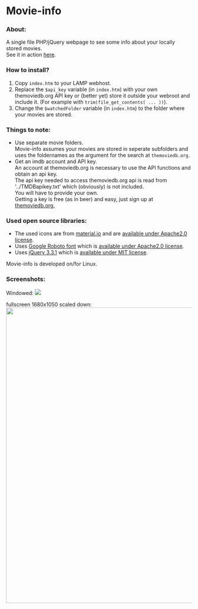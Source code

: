 # Movie-info

### About:
A single file PHP/jQuery webpage to see some info about your locally stored movies.
<br>See it in action [here](https://films.wasietsmet.nl).
### How to install?
1. Copy `index.htm` to your LAMP webhost.
2. Replace the `$api_key` variable (in `index.htm`) with your own themoviedb.org API key or (better yet) store it outside your webroot and include it. (For example with `trim(file_get_contents( ... ))`).
3. Change the `$watchedFolder` variable (in `index.htm`) to the folder where your movies are stored.

### Things to note:
- Use separate movie folders.
<br>Movie-info assumes your movies are stored in seperate subfolders and uses the foldernames as the argument for the search at `themoviedb.org`.
- Get an imdb account and API key.
<br>An account at themoviedb.org is necessary to use the API functions and obtain an api key.
<br>The api key needed to access themoviedb.org api is read from '../TMDBapikey.txt' which (obviously) is not included.
<br>You will have to provide your own.
<br>Getting a key is free (as in beer) and easy, just sign up at [themoviedb.org.](https://www.themoviedb.org/account/signup)

### Used open source libraries:
- The used icons are from [material.io](https://material.io/tools/icons/?style=baseline) and are [available under Apache2.0 license](https://www.apache.org/licenses/LICENSE-2.0.html).
- Uses [Google Roboto font](https://fonts.google.com/specimen/Roboto) which is [available under Apache2.0 license](https://www.apache.org/licenses/LICENSE-2.0.html).
- Uses [jQuery 3.3.1](https://code.jquery.com/jquery-3.3.1.js) which is [available under MIT license](https://jquery.org/license/).

Movie-info is developed on/for Linux.
### Screenshots:

Windowed:
<img src="https://cloud.githubusercontent.com/assets/24290108/24064644/f92ba2d4-0b65-11e7-949c-70aaccfd2aaf.png" />

fullscreen 1680x1050 scaled down:
<img src="https://cloud.githubusercontent.com/assets/24290108/24064651/fb5cebc6-0b65-11e7-8202-1fc60abdc388.png" width="800"/>
